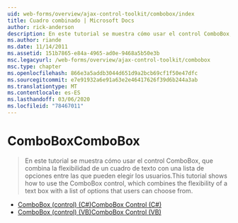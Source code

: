 ```yaml
---
uid: web-forms/overview/ajax-control-toolkit/combobox/index
title: Cuadro combinado | Microsoft Docs
author: rick-anderson
description: En este tutorial se muestra cómo usar el control ComboBox, que combina la flexibilidad de un cuadro de texto con una lista de opciones entre las que pueden elegir los usuarios.
ms.author: riande
ms.date: 11/14/2011
ms.assetid: 151b7865-e84a-4965-ad0e-9468a5b50e3b
msc.legacyurl: /web-forms/overview/ajax-control-toolkit/combobox
msc.type: chapter
ms.openlocfilehash: 866e3a5addb3044d651d9a2bcb69cf1f50e47dfc
ms.sourcegitcommit: e7e91932a6e91a63e2e46417626f39d6b244a3ab
ms.translationtype: MT
ms.contentlocale: es-ES
ms.lasthandoff: 03/06/2020
ms.locfileid: "78467011"
---
```

# <a name="combobox"></a><span data-ttu-id="bd942-103">ComboBox</span><span class="sxs-lookup"><span data-stu-id="bd942-103">ComboBox</span></span>

> <span data-ttu-id="bd942-104">En este tutorial se muestra cómo usar el control ComboBox, que combina la flexibilidad de un cuadro de texto con una lista de opciones entre las que pueden elegir los usuarios.</span><span class="sxs-lookup"><span data-stu-id="bd942-104">This tutorial shows how to use the ComboBox control, which combines the flexibility of a text box with a list of options that users can choose from.</span></span>

- [<span data-ttu-id="bd942-105">ComboBox (control) (C#)</span><span class="sxs-lookup"><span data-stu-id="bd942-105">ComboBox Control (C#)</span></span>](how-do-i-use-the-combobox-control-cs.md)
- [<span data-ttu-id="bd942-106">ComboBox (control) (VB)</span><span class="sxs-lookup"><span data-stu-id="bd942-106">ComboBox Control (VB)</span></span>](how-do-i-use-the-combobox-control-vb.md)
